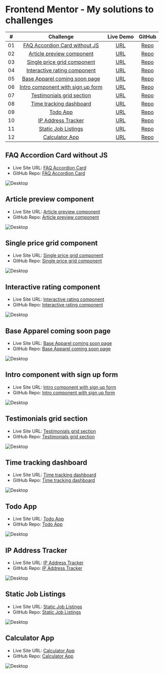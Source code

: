 # Frontend Mentor - My solutions to challenges

|  #  |                                Challenge                                |                              Live Demo                              |                                                       GitHub                                                       |
| :-: | :---------------------------------------------------------------------: | :-----------------------------------------------------------------: | :----------------------------------------------------------------------------------------------------------------: |
| 01  |     [FAQ Accordion Card without JS](#faq-accordion-card-without-js)     |       [URL](https://faq-accordion-card-delta-ten.vercel.app/)       |         [Repo](https://github.com/AndyGuit/frontend-mentor-challenges/tree/master/faq-accordion-card-main)         |
| 02  |         [Article preview component](#article-preview-component)         |     [URL](https://article-preview-component-brown.vercel.app/)      |    [Repo](https://github.com/AndyGuit/frontend-mentor-challenges/tree/master/article-preview-component-master)     |
| 03  |       [Single price grid component](#single-price-grid-component)       |   [URL](https://single-price-grid-component-lime-one.vercel.app/)   |   [Repo](https://github.com/AndyGuit/frontend-mentor-challenges/tree/master/single-price-grid-component-master)    |
| 04  |      [Interactive rating component](#interactive-rating-component)      | [URL](https://interactive-rating-component-lovat-theta.vercel.app/) |    [Repo](https://github.com/AndyGuit/frontend-mentor-challenges/tree/master/interactive-rating-component-main)    |
| 05  |     [Base Apparel coming soon page](#base-apparel-coming-soon-page)     |    [URL](https://base-apparel-coming-soon-two-tawny.vercel.app/)    |     [Repo](https://github.com/AndyGuit/frontend-mentor-challenges/tree/master/base-apparel-coming-soon-master)     |
| 06  | [Intro component with sign up form](#intro-component-with-sign-up-form) |  [URL](https://intro-component-with-signup-form-omega.vercel.app/)  | [Repo](https://github.com/AndyGuit/frontend-mentor-challenges/tree/master/intro-component-with-signup-form-master) |
| 07  |         [Testimonials grid section](#testimonials-grid-section)         |  [URL](https://intro-component-with-signup-form-omega.vercel.app/)  | [Repo](https://github.com/AndyGuit/frontend-mentor-challenges/tree/master/intro-component-with-signup-form-master) |
| 08  |           [Time tracking dashboard](#time-tracking-dashboard)           |    [URL](https://time-tracking-dashboard-eight-rho.vercel.app/)     |      [Repo](https://github.com/AndyGuit/frontend-mentor-challenges/tree/master/time-tracking-dashboard-main)       |
| 09  |                          [Todo App](#todo-app)                          |            [URL](https://todo-app-mocha-iota.vercel.app/)           |                       [Repo](https://github.com/AndyGuit/frontend-mentor-challenges/tree/master/todo)              |
| 10  |                [IP Address Tracker](#ip-address-tracker)                |      [URL](https://ip-address-tracker-three-blue.vercel.app/)       |                                    [Repo](https://github.com/AndyGuit/ip-address-tracker)                          |
| 11  |               [Static Job Listings](#static-job-listings)               |         [URL](https://static-job-listings-beta.vercel.app/)         |            [Repo](https://github.com/AndyGuit/frontend-mentor-challenges/tree/master/static-job-listings)          |
| 12  |                    [Calculator App](#calculator-app)                    |         [URL](https://calculator-app-deploy.vercel.app/)            |            [Repo](https://github.com/AndyGuit/frontend-mentor-challenges/tree/master/calculator/calculator-app)    |


## FAQ Accordion Card without JS

- Live Site URL: [FAQ Accordion Card](https://faq-accordion-card-delta-ten.vercel.app/)
- GitHub Repo: [FAQ Accordion Card](https://github.com/AndyGuit/frontend-mentor-challenges/tree/master/faq-accordion-card-main)

![Desktop](faq-accordion-card-main/solution_desktop.jpg)

## Article preview component

- Live Site URL: [Article preview component](https://article-preview-component-brown.vercel.app/)
- GitHub Repo: [Article preview component](https://github.com/AndyGuit/frontend-mentor-challenges/tree/master/article-preview-component-master)

![Desktop](article-preview-component-master/solution_desktop.jpg)

## Single price grid component

- Live Site URL: [Single price grid component](https://single-price-grid-component-lime-one.vercel.app/)
- GitHub Repo: [Single price grid component](https://github.com/AndyGuit/frontend-mentor-challenges/tree/master/single-price-grid-component-master)

![Desktop](single-price-grid-component-master/solution_desktop.jpg)

## Interactive rating component

- Live Site URL: [Interactive rating component](https://interactive-rating-component-lovat-theta.vercel.app/)
- GitHub Repo: [Interactive rating component](https://github.com/AndyGuit/frontend-mentor-challenges/tree/master/interactive-rating-component-main)

![Desktop](interactive-rating-component-main/solution_desktop.jpg)

## Base Apparel coming soon page

- Live Site URL: [Base Apparel coming soon page](https://base-apparel-coming-soon-two-tawny.vercel.app/)
- GitHub Repo: [Base Apparel coming soon page](https://github.com/AndyGuit/frontend-mentor-challenges/tree/master/base-apparel-coming-soon-master)

![Desktop](base-apparel-coming-soon-master/solution_desktop.jpg)

## Intro component with sign up form

- Live Site URL: [Intro component with sign up form](https://intro-component-with-signup-form-omega.vercel.app/)
- GitHub Repo: [Intro component with sign up form](https://github.com/AndyGuit/frontend-mentor-challenges/tree/master/intro-component-with-signup-form-master)

![Desktop](intro-component-with-signup-form-master/solution_desktop.jpg)

## Testimonials grid section

- Live Site URL: [Testimonials grid section](https://testimonials-grid-section-main-seven-blush.vercel.app/)
- GitHub Repo: [Testimonials grid section](https://github.com/AndyGuit/frontend-mentor-challenges/tree/master/testimonials-grid-section-main)

![Desktop](testimonials-grid-section-main/solution_desktop.jpg)

## Time tracking dashboard

- Live Site URL: [Time tracking dashboard](https://time-tracking-dashboard-eight-rho.vercel.app/)
- GitHub Repo: [Time tracking dashboard](https://github.com/AndyGuit/frontend-mentor-challenges/tree/master/time-tracking-dashboard-main)

![Desktop](time-tracking-dashboard-main/solution_desktop.jpg)

## Todo App

- Live Site URL: [Todo App](https://todo-app-mocha-iota.vercel.app/)
- GitHub Repo: [Todo App](https://github.com/AndyGuit/frontend-mentor-challenges/tree/master/todo)

![Desktop](todo/solution_desktop.jpg)

## IP Address Tracker

- Live Site URL: [IP Address Tracker](https://ip-address-tracker-three-blue.vercel.app/)
- GitHub Repo: [IP Address Tracker](https://github.com/AndyGuit/ip-address-tracker)

![Desktop](https://raw.githubusercontent.com/AndyGuit/ip-address-tracker/master/solution_desktop.jpg?token=GHSAT0AAAAAAB25HSKFTM35R7WIOLXUAIMWY67EZFA)

## Static Job Listings

- Live Site URL: [Static Job Listings](https://static-job-listings-beta.vercel.app/)
- GitHub Repo: [Static Job Listings](https://github.com/AndyGuit/frontend-mentor-challenges/tree/master/static-job-listings)

![Desktop](static-job-listings/solution_desktop.jpg)

## Calculator App

- Live Site URL: [Calculator App](https://calculator-app-deploy.vercel.app/)
- GitHub Repo: [Calculator App](https://github.com/AndyGuit/frontend-mentor-challenges/tree/master/calculator/calculator-app)

![Desktop](calculator/calculator-app/solution_desktop.jpg)